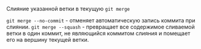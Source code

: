 Слияние указанной ветки в текущую
`git merge`

`git merge --no-commit` - отменяет автоматическую запись коммита при слиянии.
`git merge --squash` - превращает все содержимое сливаемой ветки в один коммит, не являющийся коммитом слияния и помещает его на вершину текущей ветки.
